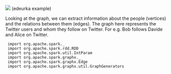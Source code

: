![](https://cdn.edureka.co/blog/wp-content/uploads/2017/05/GraphX-Example-Spark-GraphX-Tutorial-Edureka.png) (edeurka example)

Looking at the graph, we can extract information about the people (vertices) and the relations between them (edges). The graph here represents the Twitter users and whom they follow on Twitter. For e.g. Bob follows Davide and Alice on Twitter.

     import org.apache.spark._
     import org.apache.spark.rdd.RDD
     import org.apache.spark.util.IntParam
     import org.apache.spark.graphx._
     import org.apache.spark.graphx.Edge
     import org.apache.spark.graphx.util.GraphGenerators
